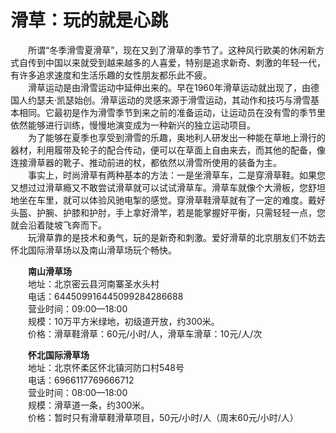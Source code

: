 # 滑草：玩的就是心跳  

&emsp;&emsp;所谓“冬季滑雪夏滑草”，现在又到了滑草的季节了。这种风行欧美的休闲新方式自传到中国以来就受到越来越多的人喜爱，特别是追求新奇、刺激的年轻一代，有许多追求速度和生活乐趣的女性朋友都乐此不疲。  
&emsp;&emsp;滑草运动是由滑雪运动中延伸出来的。早在1960年滑草运动就出现了，由德国人约瑟夫·凯瑟始创。滑草运动的灵感来源于滑雪运动，其动作和技巧与滑雪基本相同。它最初是作为滑雪季节到来之前的准备运动，让运动员在没有雪的季节里依然能够进行训练，慢慢地演变成为一种新兴的独立运动项目。  
&emsp;&emsp;为了能够在夏季也享受到滑雪的乐趣，奥地利人研发出一种能在草地上滑行的器材，利用履带及轮子的配合传动，便可以在草面上自由来去，而其他的配备，像连接滑草器的靴子、推动前进的杖，都依然以滑雪所使用的装备为主。  
&emsp;&emsp;事实上，时尚滑草有两种基本的方法：一是坐滑草车，二是穿滑草鞋。如果您又想过过滑草瘾又不敢尝试滑草就可以试试滑草车。滑草车就像个大滑板，您舒坦地坐在车里，就可以体验风驰电掣的感觉。穿滑草鞋滑草就有了一定的难度。戴好头盔、护腕、护膝和护肘，手上拿好滑竿，若是能掌握好平衡，只需轻轻一点，您就会沿着陡坡飞奔而下。  
&emsp;&emsp;玩滑草靠的是技术和勇气，玩的是新奇和刺激。爱好滑草的北京朋友们不妨去怀北国际滑草场以及南山滑草场玩个畅快。  

&emsp;&emsp;**南山滑草场**  
&emsp;&emsp;地址：北京密云县河南寨圣水头村  
&emsp;&emsp;电话：644509916445099284286688  
&emsp;&emsp;营业时间：09:00—18:00  
&emsp;&emsp;规模：10万平方米绿地，初级道开放，约300米。  
&emsp;&emsp;价格：滑草鞋滑草：60元/小时/人，滑草车滑草：10元/人/次  

&emsp;&emsp;**怀北国际滑草场**  
&emsp;&emsp;地址：北京怀柔区怀北镇河防口村548号  
&emsp;&emsp;电话：6966117769666712  
&emsp;&emsp;营业时间：08:00—18:00  
&emsp;&emsp;规模：滑草道一条，约300米。  
&emsp;&emsp;价格：暂时只有滑草鞋滑草项目，50元/小时/人（周末60元/小时/人）  
